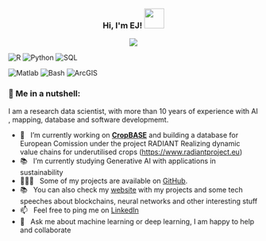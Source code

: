 <h3 align="center">
  Hi, I'm EJ!
  <img src="https://media.giphy.com/media/hvRJCLFzcasrR4ia7z/giphy.gif" width="40">
</h3>

<p align="center"> 
    <img src="https://readme-typing-svg.herokuapp.com?color=%230A05FF&size=25&center=true&vCenter=true&lines=Geospatial+Data+Scientist;AI+For+Sustainability;Always+learning+new+things;Data+Engineer">
</p>

![R](https://img.shields.io/badge/R-Expert-yellow)
![Python](https://img.shields.io/badge/Python-Expert-red)
![SQL](https://img.shields.io/badge/SQL-Expert-orange)
<!--![Java](https://img.shields.io/badge/Java-Intermediate-green)-->
![Matlab](https://img.shields.io/badge/Matlab-Basic-brown)
![Bash](https://img.shields.io/badge/Bash-Intermediate-blue)
![ArcGIS](https://img.shields.io/badge/ArcGIS-Expert-blue)

### 🧐 Me in a nutshell:

I am a research data scientist, with more than 10 years of experience with AI , mapping, database and software developmemt. 

<!--<img align="right" alt="GIF" src="https://user-images.githubusercontent.com/29163695/138174917-a9ec8b4e-0658-41e9-8ec1-fb4e744f4fe0.gif" width="400px"/>-->

- 🌱 &nbsp; I’m currently working on [**CropBASE**](http://cropbase.co.uk) and building a database for European Comission under the project RADIANT Realizing dynamic value chains for underutilised crops (https://www.radiantproject.eu)
- 📚 &nbsp; I’m currently studying Generative AI with applications in sustainability 
- 👨🏻‍💻 &nbsp; Some of my projects are available on [GitHub](https://github.com/geoej/geoej?tab=repositories). 
- 📚 &nbsp; You can also check my [website](https://geoej.github.io/)  with my projects and some tech speeches about blockchains, neural networks and other interesting stuff
- 📫 &nbsp; Feel free to ping me on [LinkedIn](https://www.linkedin.com/in/geoej)
- 💬 &nbsp; Ask me about machine learning or deep learning, I am happy to help and collaborate

<p align="center">
    <img title="" alt="" src="https://github-readme-stats.vercel.app/api/top-langs/?username=geoej&layout=compact&theme=react&border=61dafb&hide_border=true"/>
</p>
